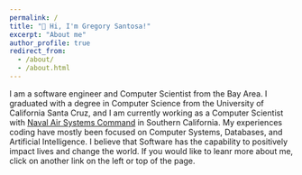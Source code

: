 ```yaml
---
permalink: /
title: "👋 Hi, I'm Gregory Santosa!"
excerpt: "About me"
author_profile: true
redirect_from: 
  - /about/
  - /about.html
---
```


I am a software engineer and Computer Scientist from the Bay Area. I graduated with a degree in Computer Science from the University of California Santa Cruz, and I am currently working as a Computer Scientist with [Naval Air Systems Command](https://www.navair.navy.mil/) in Southern California. My experiences coding have mostly been focused on Computer Systems, Databases, and Artificial Intelligence. I believe that Software has the capability to positively impact lives and change the world. If you would like to leanr more about me, click on another link on the left or top of the page.
